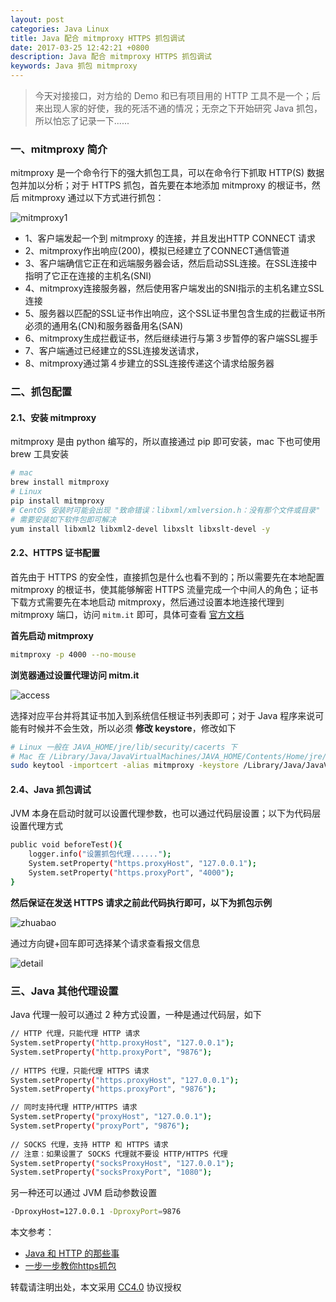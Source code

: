 ```yaml
---
layout: post
categories: Java Linux
title: Java 配合 mitmproxy HTTPS 抓包调试
date: 2017-03-25 12:42:21 +0800
description: Java 配合 mitmproxy HTTPS 抓包调试
keywords: Java 抓包 mitmproxy
---
```


> 今天对接接口，对方给的 Demo 和已有项目用的 HTTP 工具不是一个；后来出现人家的好使，我的死活不通的情况；无奈之下开始研究 Java 抓包，所以怕忘了记录一下......

### 一、mitmproxy 简介

mitmproxy 是一个命令行下的强大抓包工具，可以在命令行下抓取 HTTP(S) 数据包并加以分析；对于 HTTPS 抓包，首先要在本地添加 mitmproxy 的根证书，然后 mitmproxy 通过以下方式进行抓包：

![mitmproxy1](https://mritd.b0.upaiyun.com/markdown/x7lir.jpg)

- 1、客户端发起一个到 mitmproxy 的连接，并且发出HTTP CONNECT 请求
- 2、mitmproxy作出响应(200)，模拟已经建立了CONNECT通信管道
- 3、客户端确信它正在和远端服务器会话，然后启动SSL连接。在SSL连接中指明了它正在连接的主机名(SNI)
- 4、mitmproxy连接服务器，然后使用客户端发出的SNI指示的主机名建立SSL连接
- 5、服务器以匹配的SSL证书作出响应，这个SSL证书里包含生成的拦截证书所必须的通用名(CN)和服务器备用名(SAN)
- 6、mitmproxy生成拦截证书，然后继续进行与第３步暂停的客户端SSL握手
- 7、客户端通过已经建立的SSL连接发送请求，
- 8、mitmproxy通过第４步建立的SSL连接传递这个请求给服务器

### 二、抓包配置

#### 2.1、安装 mitmproxy

mitmproxy 是由  python 编写的，所以直接通过 pip 即可安装，mac 下也可使用 brew 工具安装

``` sh
# mac
brew install mitmproxy
# Linux
pip install mitmproxy
# CentOS 安装时可能会出现 "致命错误：libxml/xmlversion.h：没有那个文件或目录"
# 需要安装如下软件包即可解决
yum install libxml2 libxml2-devel libxslt libxslt-devel -y
```

#### 2.2、HTTPS 证书配置

首先由于 HTTPS 的安全性，直接抓包是什么也看不到的；所以需要先在本地配置 mitmproxy 的根证书，使其能够解密 HTTPS 流量完成一个中间人的角色；证书下载方式需要先在本地启动 mitmproxy，然后通过设置本地连接代理到 mitmproxy 端口，访问 `mitm.it` 即可，具体可查看 [官方文档](https://mitmproxy.org/doc/certinstall.html)

**首先启动 mitmproxy**

``` sh
mitmproxy -p 4000 --no-mouse
```

**浏览器通过设置代理访问 mitm.it**

![access](https://mritd.b0.upaiyun.com/markdown/unrnc.jpg)


选择对应平台并将其证书加入到系统信任根证书列表即可；对于 Java 程序来说可能有时候并不会生效，所以必须 **修改 keystore**，修改如下


``` sh
# Linux 一般在 JAVA_HOME/jre/lib/security/cacerts 下
# Mac 在 /Library/Java/JavaVirtualMachines/JAVA_HOME/Contents/Home/jre/lib/security/cacerts
sudo keytool -importcert -alias mitmproxy -keystore /Library/Java/JavaVirtualMachines/jdk1.8.0_77.jdk/Contents/Home/jre/lib/security/cacerts -storepass changeit -trustcacerts -file ~/.mitmproxy/mitmproxy-ca-cert.pem
```

#### 2.4、Java 抓包调试

JVM 本身在启动时就可以设置代理参数，也可以通过代码层设置；以下为代码层设置代理方式

``` sh
public void beforeTest(){
    logger.info("设置抓包代理......");
    System.setProperty("https.proxyHost", "127.0.0.1");
    System.setProperty("https.proxyPort", "4000");
}
```

**然后保证在发送 HTTPS 请求之前此代码执行即可，以下为抓包示例**

![zhuabao](https://mritd.b0.upaiyun.com/markdown/kuzhd.jpg)

通过方向键+回车即可选择某个请求查看报文信息

![detail](https://mritd.b0.upaiyun.com/markdown/vfifu.jpg)

### 三、Java 其他代理设置

Java 代理一般可以通过 2 种方式设置，一种是通过代码层，如下

``` sh
// HTTP 代理，只能代理 HTTP 请求
System.setProperty("http.proxyHost", "127.0.0.1");
System.setProperty("http.proxyPort", "9876");
 
// HTTPS 代理，只能代理 HTTPS 请求
System.setProperty("https.proxyHost", "127.0.0.1");
System.setProperty("https.proxyPort", "9876");

// 同时支持代理 HTTP/HTTPS 请求
System.setProperty("proxyHost", "127.0.0.1");
System.setProperty("proxyPort", "9876");
 
// SOCKS 代理，支持 HTTP 和 HTTPS 请求
// 注意：如果设置了 SOCKS 代理就不要设 HTTP/HTTPS 代理
System.setProperty("socksProxyHost", "127.0.0.1");
System.setProperty("socksProxyPort", "1080");
```

另一种还可以通过 JVM 启动参数设置

``` sh
-DproxyHost=127.0.0.1 -DproxyPort=9876
```

本文参考：

- [Java 和 HTTP 的那些事](http://www.aneasystone.com/archives/2015/12/java-and-http-using-proxy.html)
- [一步一步教你https抓包](http://blog.csdn.net/qq_30513483/article/details/53258637)

转载请注明出处，本文采用 [CC4.0](http://creativecommons.org/licenses/by-nc-nd/4.0/) 协议授权
